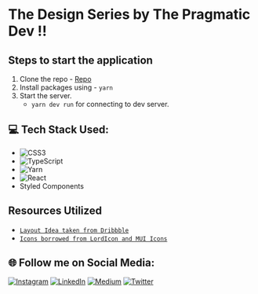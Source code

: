 
# The Design Series by The Pragmatic Dev !!

## Steps to start the application

1. Clone the repo - [Repo](https://github.com/sakigo9/Design-Gigs-Series)
2. Install packages using - `yarn`
3. Start the server.
    * `yarn dev run` for connecting to dev server.

## 💻 Tech Stack Used:
  
  * ![CSS3](https://img.shields.io/badge/css3-%231572B6.svg?style=for-the-badge&logo=css3&logoColor=white)
  * ![TypeScript](https://img.shields.io/badge/typescript-%23007ACC.svg?style=for-the-badge&logo=typescript&logoColor=white)
  * ![Yarn](https://img.shields.io/badge/yarn-%232C8EBB.svg?style=for-the-badge&logo=yarn&logoColor=white)
  * ![React](https://img.shields.io/badge/react-%2320232a.svg?style=for-the-badge&logo=react&logoColor=%2361DAFB)
  * Styled Components


## Resources Utilized 

  * [`Layout Idea taken from Dribbble`](https://dribbble.com/shots/16451584-Minimal-sidebar-navigation-for-dashboard)
  * [`Icons borrowed from LordIcon and MUI Icons`](https://lordicon.com/icons/)

## 🌐 Follow me on Social Media:

[![Instagram](https://img.shields.io/badge/Instagram-%23E4405F.svg?logo=Instagram&logoColor=white)](https://www.instagram.com/_pragmatic_dev/) [![LinkedIn](https://img.shields.io/badge/LinkedIn-%230077B5.svg?logo=linkedin&logoColor=white)](https://www.linkedin.com/in/saket-prag-31b972157/) [![Medium](https://img.shields.io/badge/Medium-12100E?logo=medium&logoColor=white)](https://medium.com/@saketprag322) [![Twitter](https://img.shields.io/badge/Twitter-%231DA1F2.svg?logo=Twitter&logoColor=white)](https://twitter.com/_pragmatic_dev)

